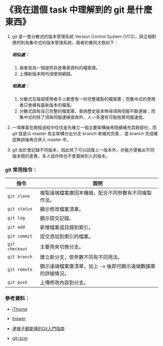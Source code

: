 《我在這個 task 中理解到的 git 是什麼東西》
===========================================

1. git 是一套分散式的版本管理系統 Version Control System (VCS)，與之相對應的則為集中式的版本管理系統，兩者的異同大致如下：


    ##### 相似處： #####
    
      1. 兩者皆為一個提供存放專案資料的檔案庫。
      1. 上傳新版本時均須使用網路。
      
      
    ##### 相異處： #####
    
      1. 分散式在每個使用者手上都會有一份完整複製的檔案庫；而集中式的使用者只會擁有最新版本的檔案。
      1. 分散式因有自己完整的檔案庫，查詢歷史版本時毋須與伺服不斷連線；而集中式的除了須與伺服連線查詢外，人一多還有可能拖累伺服速度。
      
      
1. 一項專案在開發過程中往往是先確立一個主要架構後再陸續補充其餘部份，而 git 就是以 master 為主架構分出分支 branch 來補充完善，
  當 branch 完成確認無誤後再合併入 master 中。


1. git 由於會記錄不同版本，因此除了可以回復上一版本外，亦能方便看出不同版本間的差異，多人協作時也不會蓋掉別人的版本。


### git 常用指令： ###

指令|說明
---|---
`git clone`|複製遠端檔案庫回本機端，配合不同參數有不同複製作法。
`git status`|顯示修改檔案清單。
`git log`|顯示提交記錄。
`git add`|新增檔案或目錄到索引。
`git commit`|提交添加到索引的檔案。
`git checkout`|主要用來切換分支。
`git branch`|建立新分支，依參數不同有不同用法。
`git remote`|顯示遠端檔案庫清單，加上 -v 後即可顯示遠端數據庫的詳細情況。
`git push`|上傳修改內容到分支。


### 參考資料： ###


+ [iThome](https://www.ithome.com.tw/news/95283)


+ [ihower](https://ihower.tw/git/vcs.html)


+ [連猴子都能懂的Git入門指南](https://backlog.com/git-tutorial/tw/)


+ [git-scm](https://git-scm.com/)

